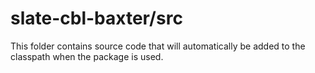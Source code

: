# slate-cbl-baxter/src

This folder contains source code that will automatically be added to the classpath when
the package is used.
